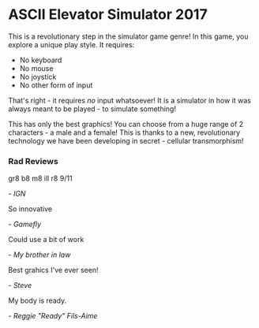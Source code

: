 ASCII Elevator Simulator 2017
=============================

This is a revolutionary step in the simulator game genre!
In this game, you explore a unique play style. It requires:
 * No keyboard
 * No mouse
 * No joystick
 * No other form of input

That's right - it requires *no* input whatsoever! It is a simulator in how it was always meant to be played - to simulate something!

This has only the best graphics! You can choose from a huge range of 2 characters - a male and a female! This is thanks to a new, revolutionary technology we have been developing in secret - cellular transmorphism!

### Rad Reviews

gr8 b8 m8 ill r8 9/11

  *\- IGN*

So innovative

  *\- Gamefly*

Could use a bit of work

  *\- My brother in law*

Best grahics I've ever seen!

  *\- Steve*

My body is ready.

  *\- Reggie "Ready" Fils-Aime*
